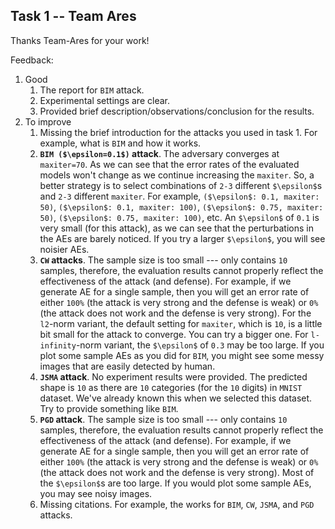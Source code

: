 ## Task 1 -- Team Ares

Thanks Team-Ares for your work!

Feedback:
1. Good
    1. The report for ``BIM`` attack.
    2. Experimental settings are clear.
    3. Provided brief description/observations/conclusion for the results.
2. To improve
    1. Missing the brief introduction for the attacks you used in task 1. For example, what is ``BIM`` and how it works.
    2. **``BIM ($\epsilon=0.1$)`` attack**. The adversary converges at ``maxiter=70``. As we can see that the error rates of the evaluated models won't change as we continue increasing the ``maxiter``. So, a better strategy is to select combinations of ``2-3`` different ``$\epsilon$``s and ``2-3`` different ``maxiter``. For example, ``($\epsilon$: 0.1, maxiter: 50)``, ``($\epsilon$: 0.1, maxiter: 100)``, ``($\epsilon$: 0.75, maxiter: 50)``, ``($\epsilon$: 0.75, maxiter: 100)``, etc. An ``$\epsilon$`` of ``0.1`` is very small (for this attack), as we can see that the perturbations in the AEs are barely noticed. If you try a larger ``$\epsilon$``, you will see noisier AEs.
    3. **``CW`` attacks**. The sample size is too small --- only contains ``10`` samples, therefore, the evaluation results cannot properly reflect the effectiveness of the attack (and defense). For example, if we generate AE for a single sample, then you will get an error rate of either ``100%`` (the attack is very strong and the defense is weak) or ``0%`` (the attack does not work and the defense is very strong). For the ``l2``-norm variant, the default setting for ``maxiter``, which is ``10``, is a little bit small for the attack to converge. You can try a bigger one. For ``l-infinity``-norm variant, the ``$\epsilon$`` of ``0.3`` may be too large. If you plot some sample AEs as you did for ``BIM``, you might see some messy images that are easily detected by human.
    4. **``JSMA`` attack**. No experiment results were provided. The predicted shape is ``10`` as there are ``10`` categories (for the ``10`` digits) in ``MNIST`` dataset. We've already known this when we selected this dataset. Try to provide something like ``BIM``.
    5. **``PGD`` attack**. The sample size is too small --- only contains ``10`` samples, therefore, the evaluation results cannot properly reflect the effectiveness of the attack (and defense). For example, if we generate AE for a single sample, then you will get an error rate of either ``100%`` (the attack is very strong and the defense is weak) or ``0%`` (the attack does not work and the defense is very strong). Most of the ``$\epsilon$``s are too large. If you would plot some sample AEs, you may see noisy images.
    6. Missing citations. For example, the works for ``BIM``, ``CW``, ``JSMA``, and ``PGD`` attacks.
    